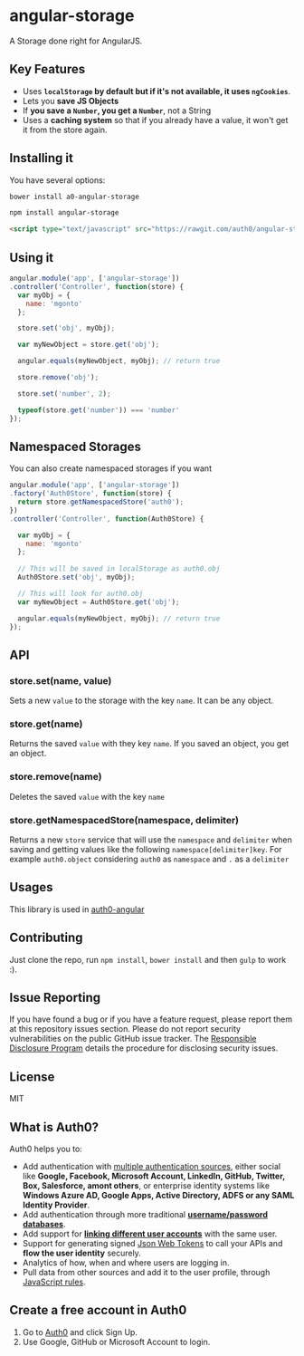 # angular-storage

A Storage done right for AngularJS.

## Key Features

* Uses **`localStorage` by default but if it's not available, it uses `ngCookies`**.
* Lets you **save JS Objects**
* If **you save a `Number`, you get a `Number`**, not a String
* Uses a **caching system** so that if you already have a value, it won't get it from the store again.

## Installing it

You have several options:

````bash
bower install a0-angular-storage
````

````bash
npm install angular-storage
````

````html
<script type="text/javascript" src="https://rawgit.com/auth0/angular-storage/master/dist/angular-storage.js"></script>
````

## Using it

````js
angular.module('app', ['angular-storage'])
.controller('Controller', function(store) {
  var myObj = {
    name: 'mgonto'
  };

  store.set('obj', myObj);

  var myNewObject = store.get('obj');

  angular.equals(myNewObject, myObj); // return true

  store.remove('obj');

  store.set('number', 2);

  typeof(store.get('number')) === 'number'
});
````

## Namespaced Storages

You can also create namespaced storages if you want

````js
angular.module('app', ['angular-storage'])
.factory('Auth0Store', function(store) {
  return store.getNamespacedStore('auth0');
})
.controller('Controller', function(Auth0Store) {

  var myObj = {
    name: 'mgonto'
  };
  
  // This will be saved in localStorage as auth0.obj
  Auth0Store.set('obj', myObj);

  // This will look for auth0.obj
  var myNewObject = Auth0Store.get('obj');

  angular.equals(myNewObject, myObj); // return true
});
````

## API

### store.set(name, value)

Sets a new `value` to the storage with the key `name`. It can be any object.

### store.get(name)

Returns the saved `value` with they key `name`. If you saved an object, you get an object.

### store.remove(name)

Deletes the saved `value` with the key `name`

### store.getNamespacedStore(namespace, delimiter)

Returns a new `store` service that will use the `namespace` and `delimiter` when saving and getting values like the following `namespace[delimiter]key`. For example `auth0.object` considering `auth0` as `namespace` and `.` as a `delimiter`

## Usages

This library is used in [auth0-angular](https://github.com/auth0/auth0-angular)

## Contributing

Just clone the repo, run `npm install`, `bower install` and then `gulp` to work :).

## Issue Reporting

If you have found a bug or if you have a feature request, please report them at this repository issues section. Please do not report security vulnerabilities on the public GitHub issue tracker. The [Responsible Disclosure Program](https://auth0.com/whitehat) details the procedure for disclosing security issues.

## License

MIT

## What is Auth0?

Auth0 helps you to:

* Add authentication with [multiple authentication sources](https://docs.auth0.com/identityproviders), either social like **Google, Facebook, Microsoft Account, LinkedIn, GitHub, Twitter, Box, Salesforce, amont others**, or enterprise identity systems like **Windows Azure AD, Google Apps, Active Directory, ADFS or any SAML Identity Provider**.
* Add authentication through more traditional **[username/password databases](https://docs.auth0.com/mysql-connection-tutorial)**.
* Add support for **[linking different user accounts](https://docs.auth0.com/link-accounts)** with the same user.
* Support for generating signed [Json Web Tokens](https://docs.auth0.com/jwt) to call your APIs and **flow the user identity** securely.
* Analytics of how, when and where users are logging in.
* Pull data from other sources and add it to the user profile, through [JavaScript rules](https://docs.auth0.com/rules).

## Create a free account in Auth0

1. Go to [Auth0](https://auth0.com) and click Sign Up.
2. Use Google, GitHub or Microsoft Account to login.




